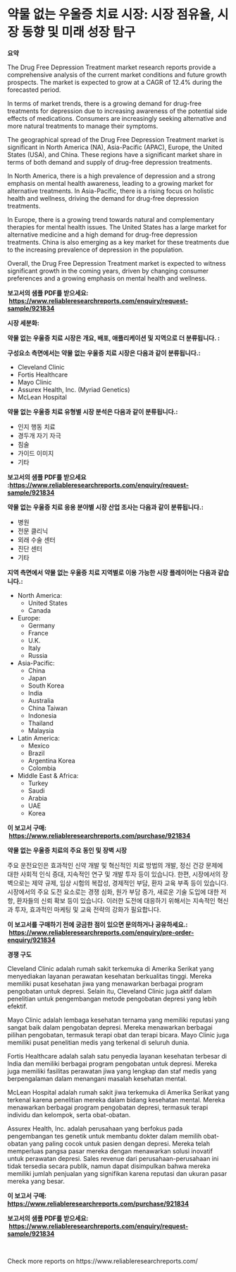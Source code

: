 <p><h1>약물 없는 우울증 치료 시장: 시장 점유율, 시장 동향 및 미래 성장 탐구</h1></p><p><strong>요약</strong></p>
<p><p>The Drug Free Depression Treatment market research reports provide a comprehensive analysis of the current market conditions and future growth prospects. The market is expected to grow at a CAGR of 12.4% during the forecasted period. </p><p>In terms of market trends, there is a growing demand for drug-free treatments for depression due to increasing awareness of the potential side effects of medications. Consumers are increasingly seeking alternative and more natural treatments to manage their symptoms.</p><p>The geographical spread of the Drug Free Depression Treatment market is significant in North America (NA), Asia-Pacific (APAC), Europe, the United States (USA), and China. These regions have a significant market share in terms of both demand and supply of drug-free depression treatments.</p><p>In North America, there is a high prevalence of depression and a strong emphasis on mental health awareness, leading to a growing market for alternative treatments. In Asia-Pacific, there is a rising focus on holistic health and wellness, driving the demand for drug-free depression treatments.</p><p>In Europe, there is a growing trend towards natural and complementary therapies for mental health issues. The United States has a large market for alternative medicine and a high demand for drug-free depression treatments. China is also emerging as a key market for these treatments due to the increasing prevalence of depression in the population.</p><p>Overall, the Drug Free Depression Treatment market is expected to witness significant growth in the coming years, driven by changing consumer preferences and a growing emphasis on mental health and wellness.</p></p>
<p><strong>보고서의 샘플 PDF를 받으세요: &nbsp;<a href="https://www.reliableresearchreports.com/enquiry/request-sample/921834">https://www.reliableresearchreports.com/enquiry/request-sample/921834</a></strong></p>
<p><strong>시장 세분화:</strong></p>
<p><strong> 약물 없는 우울증 치료 시장은 개요, 배포, 애플리케이션 및 지역으로 더 분류됩니다. :</strong></p>
<p><strong>구성요소 측면에서는 약물 없는 우울증 치료 시장은 다음과 같이 분류됩니다.:</strong></p>
<p><ul><li>Cleveland Clinic</li><li>Fortis Healthcare</li><li>Mayo Clinic</li><li>Assurex Health, Inc. (Myriad Genetics)</li><li>McLean Hospital</li></ul></p>
<p><strong> 약물 없는 우울증 치료 유형별 시장 분석은 다음과 같이 분류됩니다.:</strong></p>
<p><ul><li>인지 행동 치료</li><li>경두개 자기 자극</li><li>침술</li><li>가이드 이미지</li><li>기타</li></ul></p>
<p><strong>보고서의 샘플 PDF를 받으세요 :<a href="https://www.reliableresearchreports.com/enquiry/request-sample/921834">https://www.reliableresearchreports.com/enquiry/request-sample/921834</a></strong></p>
<p><strong> 약물 없는 우울증 치료 응용 분야별 시장 산업 조사는 다음과 같이 분류됩니다.:</strong></p>
<p><ul><li>병원</li><li>전문 클리닉</li><li>외래 수술 센터</li><li>진단 센터</li><li>기타</li></ul></p>
<p><strong>지역 측면에서 약물 없는 우울증 치료 지역별로 이용 가능한 시장 플레이어는 다음과 같습니다.:</strong></p>
<p><ul>
    <li>
        North America:
        <ul>
            <li>United States</li>
            <li>Canada</li>
        </ul>
    </li>
    <li>
        Europe:
        <ul>
            <li>Germany</li>
            <li>France</li>
            <li>U.K.</li>
            <li>Italy</li>
            <li>Russia</li>
        </ul>
    </li>
    <li>
        Asia-Pacific:
        <ul>
            <li>China</li>
            <li>Japan</li>
            <li>South Korea</li>
            <li>India</li>
            <li>Australia</li>
            <li>China Taiwan</li>
            <li>Indonesia</li>
            <li>Thailand</li>
            <li>Malaysia</li>
        </ul>
    </li>
    <li>
        Latin America:
        <ul>
            <li>Mexico</li>
            <li>Brazil</li>
            <li>Argentina Korea</li>
            <li>Colombia</li>
        </ul>
    </li>
    <li>
        Middle East & Africa:
        <ul>
            <li>Turkey</li>
            <li>Saudi</li>
            <li>Arabia</li>
            <li>UAE</li>
            <li>Korea</li>
        </ul>
    </li>
    </ul></p>
<p><strong>이 보고서 구매: &nbsp;<a href="https://www.reliableresearchreports.com/purchase/921834">https://www.reliableresearchreports.com/purchase/921834</a></strong></p>
<p><strong>약물 없는 우울증 치료의 주요 동인 및 장벽 시장</strong></p>
<p><p>주요 운전요인은 효과적인 신약 개발 및 혁신적인 치료 방법의 개발, 정신 건강 문제에 대한 사회적 인식 증대, 지속적인 연구 및 개발 투자 등이 있습니다. 한편, 시장에서의 장벽으로는 제약 규제, 임상 시험의 복잡성, 경제적인 부담, 환자 교육 부족 등이 있습니다. 시장에서의 주요 도전 요소로는 경쟁 심화, 원가 부담 증가, 새로운 기술 도입에 대한 저항, 환자들의 신뢰 확보 등이 있습니다. 이러한 도전에 대응하기 위해서는 지속적인 혁신과 투자, 효과적인 마케팅 및 교육 전략의 강화가 필요합니다.</p></p>
<p><strong>이 보고서를 구매하기 전에 궁금한 점이 있으면 문의하거나 공유하세요.: &nbsp;<a href="https://www.reliableresearchreports.com/enquiry/pre-order-enquiry/921834">https://www.reliableresearchreports.com/enquiry/pre-order-enquiry/921834</a></strong></p>
<p><strong>경쟁 구도</strong></p>
<p><p>Cleveland Clinic adalah rumah sakit terkemuka di Amerika Serikat yang menyediakan layanan perawatan kesehatan berkualitas tinggi. Mereka memiliki pusat kesehatan jiwa yang menawarkan berbagai program pengobatan untuk depresi. Selain itu, Cleveland Clinic juga aktif dalam penelitian untuk pengembangan metode pengobatan depresi yang lebih efektif.</p><p>Mayo Clinic adalah lembaga kesehatan ternama yang memiliki reputasi yang sangat baik dalam pengobatan depresi. Mereka menawarkan berbagai pilihan pengobatan, termasuk terapi obat dan terapi bicara. Mayo Clinic juga memiliki pusat penelitian medis yang terkenal di seluruh dunia.</p><p>Fortis Healthcare adalah salah satu penyedia layanan kesehatan terbesar di India dan memiliki berbagai program pengobatan untuk depresi. Mereka juga memiliki fasilitas perawatan jiwa yang lengkap dan staf medis yang berpengalaman dalam menangani masalah kesehatan mental.</p><p>McLean Hospital adalah rumah sakit jiwa terkemuka di Amerika Serikat yang terkenal karena penelitian mereka dalam bidang kesehatan mental. Mereka menawarkan berbagai program pengobatan depresi, termasuk terapi individu dan kelompok, serta obat-obatan.</p><p>Assurex Health, Inc. adalah perusahaan yang berfokus pada pengembangan tes genetik untuk membantu dokter dalam memilih obat-obatan yang paling cocok untuk pasien dengan depresi. Mereka telah memperluas pangsa pasar mereka dengan menawarkan solusi inovatif untuk perawatan depresi. Sales revenue dari perusahaan-perusahaan ini tidak tersedia secara publik, namun dapat disimpulkan bahwa mereka memiliki jumlah penjualan yang signifikan karena reputasi dan ukuran pasar mereka yang besar.</p></p>
<p><strong>이 보고서 구매: &nbsp; <a href="https://www.reliableresearchreports.com/purchase/921834">https://www.reliableresearchreports.com/purchase/921834</a></strong></p>
<p><strong>보고서의 샘플 PDF를 받으세요: &nbsp;<a href="https://www.reliableresearchreports.com/enquiry/request-sample/921834">https://www.reliableresearchreports.com/enquiry/request-sample/921834</a></strong><strong></strong></p>
<p>&nbsp;</p>
<p>Check more reports on https://www.reliableresearchreports.com/</p>